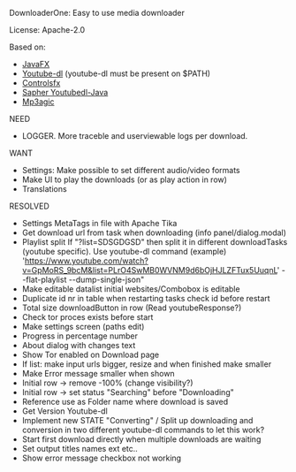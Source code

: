 DownloaderOne: Easy to use media downloader

License:  Apache-2.0

Based on:

- [JavaFX](https://openjfx.io/)
- [Youtube-dl](https://github.com/ytdl-org/youtube-dl/ "Named link title") (youtube-dl must be present on $PATH)
- [Controlsfx](https://github.com/controlsfx/controlsfx/ "Named link title")
- [Sapher Youtubedl-Java](https://github.com/sapher/youtubedl-java/ "Named link title")
- [Mp3agic](https://github.com/mpatric/mp3agic/ "Named link title")

  

NEED
- LOGGER. More traceble and userviewable logs per download.

WANT
- Settings: Make possible to set different audio/video formats 
- Make UI to play the downloads (or as play action in row)
- Translations

RESOLVED
- Settings MetaTags in file with Apache Tika
- Get download url from task when downloading (info panel/dialog.modal)
- Playlist split If "?list=SDSGDGSD" then split it in different downloadTasks (youtube specific). Use youtube-dl command (example) 'https://www.youtube.com/watch?v=GpMoRS_9bcM&list=PLrO4SwMB0WVNM9d6bOjHJLZFTux5UuqnL' --flat-playlist --dump-single-json"
- Make editable datalist initial websites/Combobox is editable
- Duplicate id nr in table when restarting tasks check id before restart
- Total size downloadButton in row (Read youtubeResponse?)
- Check tor proces exists before start
- Make settings screen (paths edit)
- Progress in percentage number
- About dialog with changes text
- Show Tor enabled on Download page
- If list: make input urls bigger, resize and when finished make smaller
- Make Error message smaller when shown
- Initial row -> remove -100% (change visibility?)
- Initial row -> set status "Searching" before "Downloading"
- Reference use as Folder name where download is saved
- Get Version Youtube-dl
- Implement new STATE "Converting" / Split up downloading and conversion in two different youtube-dl commands to let this work?
- Start first download directly when multiple downloads are waiting
- Set output titles names ext etc..
- Show error message checkbox not working

